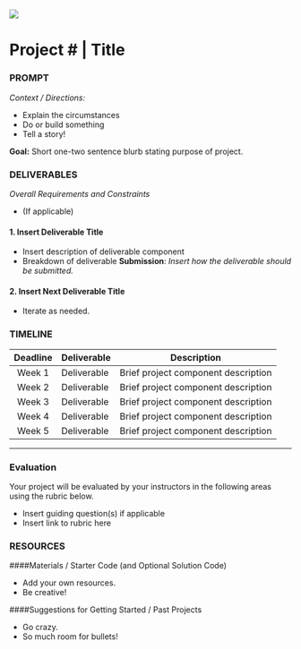 # ![](https://ga-dash.s3.amazonaws.com/production/assets/logo-9f88ae6c9c3871690e33280fcf557f33.png) 
# Project # | Title

### PROMPT
*Context / Directions:*
- Explain the circumstances
- Do or build something
- Tell a story!

**Goal:** Short one-two sentence blurb stating purpose of project.

### DELIVERABLES
*Overall Requirements and Constraints*
- (If applicable)

#### 1. Insert Deliverable Title
- Insert description of deliverable component
- Breakdown of deliverable
**Submission**:	 *Insert how the deliverable should be submitted.*

#### 2. Insert Next Deliverable Title
- Iterate as needed.

### TIMELINE
| Deadline  | Deliverable  | Description  |
|:-:|---|---|
| Week 1  | Deliverable  | Brief project component description   |
| Week 2  | Deliverable  | Brief project component description   |
| Week 3  | Deliverable  | Brief project component description   |
| Week 4  | Deliverable  | Brief project component description   |
| Week 5  | Deliverable  | Brief project component description   |

---

### Evaluation
Your project will be evaluated by your instructors in the following areas using the rubric below.
- Insert guiding question(s) if applicable
- Insert link to rubric here

### RESOURCES
####Materials / Starter Code (and Optional Solution Code) 
- Add your own resources.
- Be creative!

####Suggestions for Getting Started / Past Projects
- Go crazy.
- So much room for bullets!

